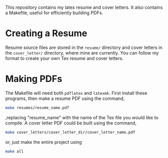 This repository contains my latex resume and cover letters. It also contains a Makefile, useful for efficiently building PDFs.

# Creating a Resume
Resume source files are stored in the `resume/` directory and cover letters in the `cover_letter/` directory, where mine are currently. You can follow my format to create your own Tex resume and cover letters.

# Making PDFs
The Makefile will need both `pdflatex` and `latexmk`. First install these programs, then make a resume PDF using the command,

```sh
make resumes/resume_name.pdf
```

,replacing "resume_name" with the name of the Tex file you would like to compile. A cover letter PDF could be built using the command,

```sh
make cover_letters/cover_letter_dir/cover_letter_name.pdf
```

or, just make the entire project using

```sh
make all
```
